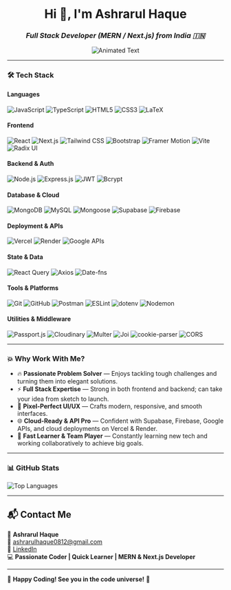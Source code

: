 <h1 align="center">Hi 👋, I'm Ashrarul Haque</h1>
<h3 align="center"><b><i>Full Stack Developer (MERN / Next.js) from India 🇮🇳</i></b></h3>

<div align="center">
  <img src="https://readme-typing-svg.demolab.com?font=Fira+Code&weight=500&size=24&pause=500&color=36BCF7&center=true&multiline=true&width=650&height=150&lines=Turning+ideas+into+real+products.;Building+clean+and+scalable+apps.;Let's+create+impact+together!" alt="Animated Text" />
</div>

---

### 🛠️ Tech Stack

#### **Languages**

![JavaScript](https://img.shields.io/badge/-JavaScript-F7DF1E?style=flat&logo=javascript&logoColor=black)
![TypeScript](https://img.shields.io/badge/-TypeScript-3178C6?style=flat&logo=typescript&logoColor=white)
![HTML5](https://img.shields.io/badge/-HTML5-E34F26?style=flat&logo=html5&logoColor=white)
![CSS3](https://img.shields.io/badge/-CSS3-1572B6?style=flat&logo=css3)
![LaTeX](https://img.shields.io/badge/-LaTeX-008080?style=flat&logo=latex&logoColor=white)

#### **Frontend**

![React](https://img.shields.io/badge/-React-61DAFB?style=flat&logo=react&logoColor=black)
![Next.js](https://img.shields.io/badge/-Next.js-000000?style=flat&logo=next.js)
![Tailwind CSS](https://img.shields.io/badge/-Tailwind%20CSS-06B6D4?style=flat&logo=tailwind-css)
![Bootstrap](https://img.shields.io/badge/-Bootstrap-7952B3?style=flat&logo=bootstrap&logoColor=white)
![Framer Motion](https://img.shields.io/badge/-Framer%20Motion-000000?style=flat&logo=framer)
![Vite](https://img.shields.io/badge/-Vite-646CFF?style=flat&logo=vite&logoColor=white)
![Radix UI](https://img.shields.io/badge/-Radix%20UI-000?style=flat)

#### **Backend & Auth**

![Node.js](https://img.shields.io/badge/-Node.js-339933?style=flat&logo=node.js&logoColor=white)
![Express.js](https://img.shields.io/badge/-Express.js-000000?style=flat&logo=express&logoColor=white)
![JWT](https://img.shields.io/badge/-JWT-black?style=flat&logo=jsonwebtokens)
![Bcrypt](https://img.shields.io/badge/-Bcrypt-808080?style=flat)

#### **Database & Cloud**

![MongoDB](https://img.shields.io/badge/-MongoDB-47A248?style=flat&logo=mongodb&logoColor=white)
![MySQL](https://img.shields.io/badge/-MySQL-00758F?style=flat&logo=mysql&logoColor=white)
![Mongoose](https://img.shields.io/badge/-Mongoose-880000?style=flat)
![Supabase](https://img.shields.io/badge/-Supabase-3ECF8E?style=flat&logo=supabase&logoColor=white)
![Firebase](https://img.shields.io/badge/-Firebase-FFCA28?style=flat&logo=firebase&logoColor=black)

#### **Deployment & APIs**

![Vercel](https://img.shields.io/badge/-Vercel-000000?style=flat&logo=vercel&logoColor=white)
![Render](https://img.shields.io/badge/-Render-46E3B7?style=flat&logo=render&logoColor=white)
![Google APIs](https://img.shields.io/badge/-Google%20APIs-4285F4?style=flat&logo=google&logoColor=white)

#### **State & Data**

![React Query](https://img.shields.io/badge/-React%20Query-FF4154?style=flat&logo=react-query&logoColor=white)
![Axios](https://img.shields.io/badge/-Axios-5A29E4?style=flat&logo=axios&logoColor=white)
![Date-fns](https://img.shields.io/badge/-date--fns-00C7B7?style=flat)

#### **Tools & Platforms**

![Git](https://img.shields.io/badge/-Git-F05032?style=flat&logo=git&logoColor=white)
![GitHub](https://img.shields.io/badge/-GitHub-181717?style=flat&logo=github)
![Postman](https://img.shields.io/badge/-Postman-FF6C37?style=flat&logo=postman)
![ESLint](https://img.shields.io/badge/-ESLint-4B32C3?style=flat&logo=eslint)
![dotenv](https://img.shields.io/badge/-Dotenv-ECD53F?style=flat)
![Nodemon](https://img.shields.io/badge/-Nodemon-76D04B?style=flat)

#### **Utilities & Middleware**

![Passport.js](https://img.shields.io/badge/-Passport.js-34A853?style=flat)
![Cloudinary](https://img.shields.io/badge/-Cloudinary-3448C5?style=flat&logo=cloudinary&logoColor=white)
![Multer](https://img.shields.io/badge/-Multer-FF8C00?style=flat)
![Joi](https://img.shields.io/badge/-Joi-6A1B9A?style=flat)
![cookie-parser](https://img.shields.io/badge/-Cookie%20Parser-000?style=flat)
![CORS](https://img.shields.io/badge/-CORS-003545?style=flat)

---

### 💥 Why Work With Me?

- 🔥 **Passionate Problem Solver** — Enjoys tackling tough challenges and turning them into elegant solutions.
- ⚡ **Full Stack Expertise** — Strong in both frontend and backend; can take your idea from sketch to launch.
- 🎨 **Pixel-Perfect UI/UX** — Crafts modern, responsive, and smooth interfaces.
- 🌐 **Cloud-Ready & API Pro** — Confident with Supabase, Firebase, Google APIs, and cloud deployments on Vercel & Render.
- 🚀 **Fast Learner & Team Player** — Constantly learning new tech and working collaboratively to achieve big goals.

---

### 📊 GitHub Stats

![Top Languages](https://github-readme-stats.vercel.app/api/top-langs/?username=ashrarulhaque&layout=compact&theme=github_dark)

---

## 📬 Contact Me

💼 **Ashrarul Haque**  
📧 ashrarulhaque0812@gmail.com  
🔗 [LinkedIn](https://www.linkedin.com/in/ashrarul)  
💻 **Passionate Coder | Quick Learner | MERN & Next.js Developer**

---

🚀 **Happy Coding! See you in the code universe!** 🌟
